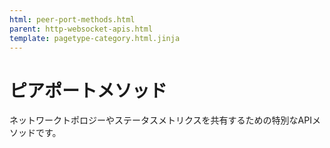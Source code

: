 ```yaml
---
html: peer-port-methods.html
parent: http-websocket-apis.html
template: pagetype-category.html.jinja
---
```

# ピアポートメソッド

ネットワークトポロジーやステータスメトリクスを共有するための特別なAPIメソッドです。